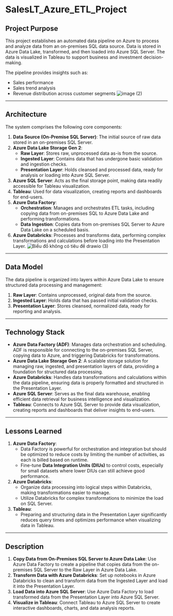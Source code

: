# SalesLT_Azure_ETL_Project
## Project Purpose

This project establishes an automated data pipeline on Azure to process and analyze data from an on-premises SQL data source. Data is stored in Azure Data Lake, transformed, and then loaded into Azure SQL Server. The data is visualized in Tableau to support business and investment decision-making.

The pipeline provides insights such as:

- Sales performance
- Sales trend analysis
- Revenue distribution across customer segments
![image (2)](https://github.com/user-attachments/assets/c4fcc171-c6d6-4603-a8d3-0d26cdc49dcb)
---

## Architecture

The system comprises the following core components:

1. **Data Source (On-Premise SQL Server)**: The initial source of raw data stored in an on-premises SQL Server.
2. **Azure Data Lake Storage Gen 2**:
    - **Raw Layer**: Stores raw, unprocessed data as-is from the source.
    - **Ingested Layer**: Contains data that has undergone basic validation and ingestion checks.
    - **Presentation Layer**: Holds cleansed and processed data, ready for analysis or loading into Azure SQL Server.
3. **Azure SQL Server**: Acts as the final storage point, making data readily accessible for Tableau visualization.
4. **Tableau**: Used for data visualization, creating reports and dashboards for end-users.
5. **Azure Data Factory**:
    - **Orchestration**: Manages and orchestrates ETL tasks, including copying data from on-premises SQL to Azure Data Lake and performing transformations.
    - **Data Ingestion**: Copies data from on-premises SQL Server to Azure Data Lake on a scheduled basis.
6. **Azure Databricks**: Processes and transforms data, performing complex transformations and calculations before loading into the Presentation Layer.
![Biểu đồ không có tiêu đề drawio (3)](https://github.com/user-attachments/assets/c45b97c5-93d5-493c-8ef5-b783f997e65d)

---

## Data Model

The data pipeline is organized into layers within Azure Data Lake to ensure structured data processing and management:

1. **Raw Layer**: Contains unprocessed, original data from the source.
2. **Ingested Layer**: Holds data that has passed initial validation checks.
3. **Presentation Layer**: Stores cleansed, normalized data, ready for reporting and analysis.

---

## Technology Stack

- **Azure Data Factory (ADF)**: Manages data orchestration and scheduling. ADF is responsible for connecting to the on-premises SQL Server, copying data to Azure, and triggering Databricks for transformations.
- **Azure Data Lake Storage Gen 2**: A scalable storage solution for managing raw, ingested, and presentation layers of data, providing a foundation for structured data processing.
- **Azure Databricks**: Handles data transformations and calculations within the data pipeline, ensuring data is properly formatted and structured in the Presentation Layer.
- **Azure SQL Server**: Serves as the final data warehouse, enabling efficient data retrieval for business intelligence and visualization.
- **Tableau**: Connects to Azure SQL Server to provide data visualization, creating reports and dashboards that deliver insights to end-users.

---

## Lessons Learned

1. **Azure Data Factory**:
    - Data Factory is powerful for orchestration and integration but should be optimized to reduce costs by limiting the number of activities, as each is billed based on runtime.
    - Fine-tune **Data Integration Units (DIUs)** to control costs, especially for small datasets where lower DIUs can still achieve good performance.
2. **Azure Databricks**:
    - Organize data processing into logical steps within Databricks, making transformations easier to manage.
    - Utilize Databricks for complex transformations to minimize the load on SQL Server.
3. **Tableau**:
    - Preparing and structuring data in the Presentation Layer significantly reduces query times and optimizes performance when visualizing data in Tableau.

---

## Description

1. **Copy Data from On-Premises SQL Server to Azure Data Lake**: Use Azure Data Factory to create a pipeline that copies data from the on-premises SQL Server to the Raw Layer in Azure Data Lake.
2. **Transform Data with Azure Databricks**: Set up notebooks in Azure Databricks to clean and transform data from the Ingested Layer and load it into the Presentation Layer.
3. **Load Data into Azure SQL Server**: Use Azure Data Factory to load transformed data from the Presentation Layer into Azure SQL Server.
4. **Visualize in Tableau**: Connect Tableau to Azure SQL Server to create interactive dashboards, charts, and data analysis reports.
